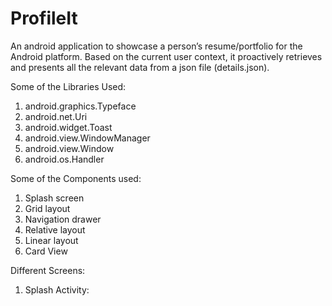 # ProfileIt
An android application to showcase a person’s resume/portfolio for the Android platform. Based on the current user context, it proactively retrieves and presents all the relevant data from a json file (details.json).


Some of the Libraries Used:
1)	android.graphics.Typeface
2)	android.net.Uri
3)	android.widget.Toast
4)	android.view.WindowManager
5)	android.view.Window
6)	android.os.Handler




Some of the Components used:
1.	Splash screen 
2.	Grid layout
3.	Navigation drawer
4.	Relative layout
5.	Linear layout
6.	Card View


Different Screens:

1)	Splash Activity:
